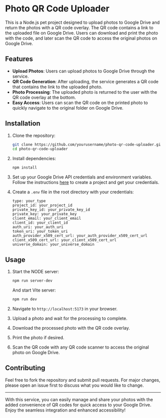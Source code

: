 # Photo QR Code Uploader

This is a Node.js pet project designed to upload photos to Google Drive and return the photos with a QR code overlay. The QR code contains a link to the uploaded file on Google Drive. Users can download and print the photo with the code, and later scan the QR code to access the original photos on Google Drive.

## Features

- **Upload Photos**: Users can upload photos to Google Drive through the service.
- **QR Code Generation**: After uploading, the service generates a QR code that contains the link to the uploaded photo.
- **Photo Processing**: The uploaded photo is returned to the user with the QR code overlay at the bottom.
- **Easy Access**: Users can scan the QR code on the printed photo to quickly navigate to the original folder on Google Drive.

## Installation

1. Clone the repository:
   ```bash
   git clone https://github.com/yourusername/photo-qr-code-uploader.git
   cd photo-qr-code-uploader
   ```

2. Install dependencies:
   ```bash
   npm install
   ```

3. Set up your Google Drive API credentials and environment variables. Follow the instructions [here](https://developers.google.com/drive/api/v3/quickstart/nodejs) to create a project and get your credentials.

4. Create a `.env` file in the root directory with your credentials:
   ```plaintext
   type: your_type
   project_id: your_project_id
   private_key_id: your_private_key_id
   private_key: your_private_key
   client_email: your_client_email
   client_id: your_client_id
   auth_uri: your_auth_uri
   token_uri: your_token_uri
   auth_provider_x509_cert_url: your_auth_provider_x509_cert_url
   client_x509_cert_url: your_client_x509_cert_url
   universe_domain: your_universe_domain
   ```

## Usage

1. Start the NODE server:
   ```bash
   npm run server-dev
   ```

   And start Vite server:
   ```bash
   npm run dev
   ```

2. Navigate to `http://localhost:5173` in your browser.

3. Upload a photo and wait for the processing to complete.

4. Download the processed photo with the QR code overlay.

5. Print the photo if desired.

6. Scan the QR code with any QR code scanner to access the original photo on Google Drive.

## Contributing

Feel free to fork the repository and submit pull requests. For major changes, please open an issue first to discuss what you would like to change.

---

With this service, you can easily manage and share your photos with the added convenience of QR codes for quick access to your Google Drive. Enjoy the seamless integration and enhanced accessibility!